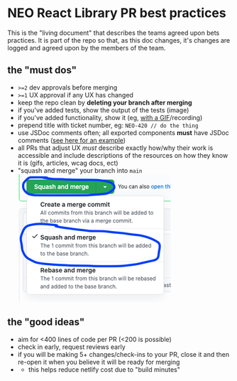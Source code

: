# NEO React Library PR best practices

This is the "living document" that describes the teams agreed upon bets practices. It is part of the repo so that, as this doc changes, it's changes are logged and agreed upon by the members of the team.

## the "must dos"

- `>=2` dev approvals before merging
- `>=1` UX approval if any UX has changed
- keep the repo clean by **deleting your branch after merging**
- if you've added tests, show the output of the tests (image)
- if you've added functionality, show it (eg, [with a GIF](https://gifox.io/)/recording)
- prepend title with ticket number, eg: `NEO-420 // do the thing`
- use JSDoc comments often; all exported components **must** have JSDoc comments ([see here for an example](https://github.com/joe-s-avaya/neo-library-react/blob/main/src/components/Switch/Switch.tsx))
- all PRs that adjust UX _must_ describe exactly how/why their work is accessible and include descriptions of the resources on how they know it is (gifs, articles, wcag docs, ect)
- "squash and merge" your branch into `main` ![squash and merge github example](./images/squash-and-merge.png)

## the "good ideas"

- aim for <400 lines of code per PR (<200 is possible)
- check in early, request reviews early
- if you will be making 5+ changes/check-ins to your PR, close it and then re-open it when you believe it will be ready for merging
- - this helps reduce netlify cost due to "build minutes"

